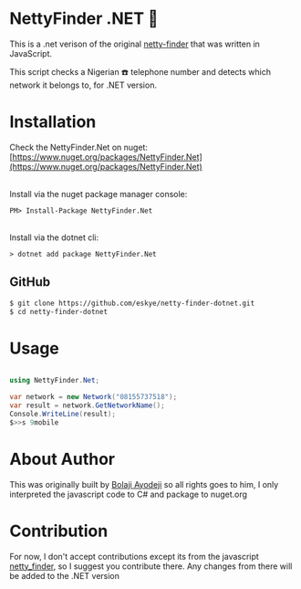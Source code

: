 # NettyFinder .NET :rocket:

This is a .net verison of the original [netty-finder](https://github.com/BolajiAyodeji/netty-finder) that was written in JavaScript.

This script checks a Nigerian ☎️ telephone number and detects which network it belongs to, for .NET  version.

# Installation 

 Check the NettyFinder.Net on nuget: [https://www.nuget.org/packages/NettyFinder.Net](https://www.nuget.org/packages/NettyFinder.Net)
 
 <br/>
Install via the nuget package manager console:

`PM> Install-Package NettyFinder.Net`

<br/>
Install via the dotnet cli:


 `> dotnet add package NettyFinder.Net` 


## GitHub

```bash
$ git clone https://github.com/eskye/netty-finder-dotnet.git
$ cd netty-finder-dotnet
```

# Usage

```C#

using NettyFinder.Net;

var network = new Network("08155737518");
var result = network.GetNetworkName();
Console.WriteLine(result);
$>>s 9mobile

```

# About Author

This was originally built by [Bolaji Ayodeji](https://github.com/BolajiAyodeji) so all rights goes to him, I only interpreted the javascript code to C# and package to nuget.org

# Contribution
 
For now, I don't accept contributions except its from the javascript [netty_finder](https://github.com/BolajiAyodeji/netty-finder), so I suggest you contribute there. Any changes from there will be added to the .NET version


